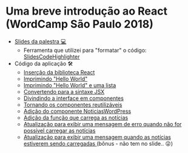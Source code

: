 # Uma breve introdução ao React (WordCamp São Paulo 2018)

* [Slides da palestra :computer:](https://docs.google.com/presentation/d/e/2PACX-1vTuYONkaM1ZQ-aYWn9eC_0nGS7dJwoSopfcDoRS9bXsp1hpbI-HjcVfk7pQIipQSpjajm6az2TtV0Tg/pub?start=false&loop=false&delayms=3000&slide=id.g25e0411ed4_0_201)
  * Ferramenta que utilizei para "formatar" o código: [SlidesCodeHighlighter](https://romannurik.github.io/SlidesCodeHighlighter/)
* Código da aplicação :hammer_and_wrench:
  * [Inserção da biblioteca React](https://github.com/Rahmon/palestra-wordcamp-sp-2018/tree/8728fb0b06c1e2d8a43a74df4f472e392ce01b42/src/index.html)
  * [Imprimindo "Hello World"](https://github.com/Rahmon/palestra-wordcamp-sp-2018/tree/ec222c9cdd636e8b774cdf99dca98eafb49151d5/src/index.html)
  * [Imprimindo "Hello World" e uma lista](https://github.com/Rahmon/palestra-wordcamp-sp-2018/blob/be65e1b072d228f9dfca424d5c4fbf276e00380f/src/index.html)
  * [Convertendo para a sintaxe JSX](https://github.com/Rahmon/palestra-wordcamp-sp-2018/blob/2739405ff3e52918dc7b9864ca02f427cd06ca5b/src/index.html)
  * [Divindindo a interface em componentes](https://github.com/Rahmon/palestra-wordcamp-sp-2018/blob/d1bed9f98e36cce37ab85248863cfb22f2e6b903/src/index.html)
  * [Tornando os componentes reutilizáveis](https://github.com/Rahmon/palestra-wordcamp-sp-2018/blob/c1797a6c0c8ce61e6feccdf5291cfb3e42f6a560/src/index.html)
  * [Adição do componente NoticiasWordPress](https://github.com/Rahmon/palestra-wordcamp-sp-2018/blob/3a6af87d4a0df4676c80861ec88d88c260941cd3/src/index.html)
  * [Adição da função que carrega as notícias](https://github.com/Rahmon/palestra-wordcamp-sp-2018/blob/814e2c237a34b1570ff3d9a2f27b859c435794eb/src/index.html)
  * [Atualização para exibir uma mensagem de erro quando não for possível carregar as notícias](https://github.com/Rahmon/palestra-wordcamp-sp-2018/blob/489c67219ef5f08a867a64bc3be0a6f5d4d89146/src/index.html)
  * [Atualização para exibir uma mensagem quando as notícias estiverem sendo carregadas ](https://github.com/Rahmon/palestra-wordcamp-sp-2018/blob/aeaf546c1f0013f8cc0d79098fdf67025854e6c7/src/index.html)(bônus - não tem no slide.. :stuck_out_tongue_winking_eye:)

